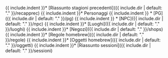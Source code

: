 {{ include.indent }}* [Riassunto stagioni precedenti]({{ include.dir | default: "." }}/recapprec)
{{ include.indent }}* Personaggi
{{ include.indent }}  * [PG]({{ include.dir | default: "." }}/pg)
{{ include.indent }}  * [NPC]({{ include.dir | default: "." }}/npc)
{{ include.indent }}* [Luoghi]({{ include.dir | default: "." }}/luoghi)
{{ include.indent }}* [Negozi]({{ include.dir | default: "." }}/shops)
{{ include.indent }}* [Regole homebrew]({{ include.dir | default: "." }}/regole)
{{ include.indent }}* [Oggetti homebrew]({{ include.dir | default: "." }}/oggetti)
{{ include.indent }}* [Riassunto sessioni]({{ include.dir | default: "." }}/sessioni)
